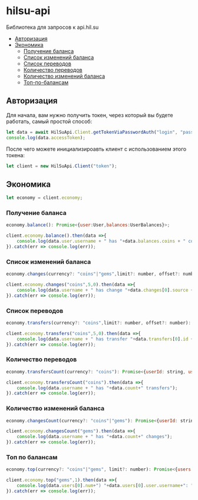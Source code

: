 # hilsu-api
Библиотека для запросов к api.hil.su

- [Авторизация](#Авторизация)
- [Экономика](#Экономика)
  - [Получение баланса](#Получение-баланса)
  - [Список изменений баланса](#Список-изменений-баланса)
  - [Список переводов](#Список-переводов)
  - [Количество переводов](#Количество-переводов)
  - [Количество изменений баланса](#Количество-изменений-баланса)
  - [Топ-по-балансам](#Топ-по-балансам)

## Авторизация
Для начала, вам нужно получить токен, через который вы будете работать, самый простой способ:
```js
let data = await HilSuApi.Client.getTokenViaPasswordAuth("login", "pass");
console.log(data.accessToken);
```
После чего можете инициализироавть клиент с использованием этого токена:
```js
let client = new HilSuApi.Client("token");
```
## Экономика

```js
let economy = client.economy;
```
### Получение баланса
```js
economy.balance(): Promise<{user:User,balances:UserBalances}>;
```
```js
client.economy.balance().then(data =>{
    console.log(data.user.username + " has "+data.balances.coins + " coins")
}).catch(err => console.log(err));
```
### Список изменений баланса
```js
economy.changes(currency?: "coins"|"gems",limit?: number, offset?: number): Promise<{userId: string, username: string, changes: Change[]}>;
```
```js
client.economy.changes("coins",5,0).then(data =>{
    console.log(data.username + " has change "+data.changes[0].source + " at " + data.changes[0].date.toISOString() + " with delta " + data.changes[0].delta)
}).catch(err => console.log(err));
```

### Список переводов
```js
economy.transfers(currency?: "coins",limit?: number, offset?: number): Promise<{userId: string, username: string, transfers: Transfer[]}>;
```
```js
client.economy.transfers("coins",5,0).then(data =>{
    console.log(data.username + " has transfer "+data.transfers[0].id + " at " + data.transfers[0].time.toISOString() + " with delta " + data.transfers[0].delta + " to "+data.transfers[0].peerName)
}).catch(err => console.log(err));
```

### Количество переводов
```js
economy.transfersCount(currency?: "coins"): Promise<{userId: string, username: string, count: number}>;
```
```js
client.economy.transfersCount("coins").then(data =>{
    console.log(data.username + " has "+data.count+" transfers");
}).catch(err => console.log(err));
```

### Количество изменений баланса
```js
economy.changesCount(currency?: "coins"|"gems"): Promise<{userId: string, username: string, count: number}>;
```
```js
client.economy.changesCount("gems").then(data =>{
    console.log(data.username + " has "+data.count+" changes");
}).catch(err => console.log(err));
```

### Топ по балансам
```js
economy.top(currency?: "coins"|"gems", limit?: number): Promise<{users: TopUser[]}>;
```
```js
client.economy.top("gems",1).then(data =>{
    console.log(data.users[0].num+") "+data.users[0].user.username+": "+data.users[0].balance);
}).catch(err => console.log(err));
```
